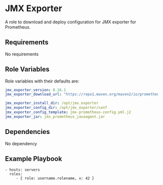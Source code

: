 JMX Exporter
=========

A role to download and deploy configuration for JMX exporter for Prometheus.

Requirements
------------

No requirements

Role Variables
--------------

Role variables with their defaults are:

```yaml
jmx_exporter_version: 0.16.1
jmx_exporter_download_url: "https://repo1.maven.org/maven2/io/prometheus/jmx/jmx_prometheus_javaagent/{{ jmx_exporter_version }}/jmx_prometheus_javaagent-{{ jmx_exporter_version }}.jar"

jmx_exporter_install_dir: /opt/jmx_exporter
jmx_exporter_config_dir: /opt/jmx_exporter/conf
jmx_exporter_config_template: jmx-prometheus-config.yml.j2
jmx_exporter_jar: jmx_prometheus_javaagent.jar
```

Dependencies
------------

No dependency

Example Playbook
----------------

    - hosts: servers
      roles:
         - { role: username.rolename, x: 42 }
